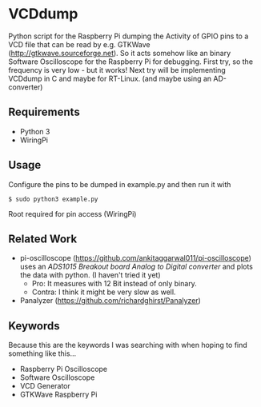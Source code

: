 VCDdump
=======
Python script for the Raspberry Pi dumping the Activity of GPIO pins
to a VCD file that can be read by e.g. GTKWave (http://gtkwave.sourceforge.net). So it acts somehow like 
an binary Software Oscilloscope for the Raspberry Pi for debugging. 
First try, so the frequency is very low - but it works!
Next try will be implementing VCDdump in C and maybe for RT-Linux. (and maybe using an AD-converter)

Requirements
------------
* Python 3
* WiringPi

Usage
-----
Configure the pins to be dumped in example.py and then run it with
```
$ sudo python3 example.py
```
Root required for pin access (WiringPi)

Related Work
------------
* pi-oscilloscope (https://github.com/ankitaggarwal011/pi-oscilloscope) uses an _ADS1015 Breakout board Analog to Digital converter_ and plots the data with python. (I haven't tried it yet)
	* Pro: It measures with 12 Bit instead of only binary.
	* Contra: I think it might be very slow as well. 
* Panalyzer (https://github.com/richardghirst/Panalyzer)

Keywords
--------
Because this are the keywords I was searching with when hoping to find something like this...
* Raspberry Pi Oscilloscope
* Software Oscilloscope
* VCD Generator
* GTKWave Raspberry Pi
